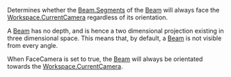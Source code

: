 Determines whether the [Beam.Segments](https://developer.roblox.com/en-us/api-reference/property/Beam/Segments) of the [Beam](https://developer.roblox.com/en-us/api-reference/class/Beam) will always face the [Workspace.CurrentCamera](https://developer.roblox.com/en-us/api-reference/property/Workspace/CurrentCamera) regardless of its orientation.

A [Beam](https://developer.roblox.com/en-us/api-reference/class/Beam) has no depth, and is hence a two dimensional projection existing in three dimensional space. This means that, by default, a [Beam](https://developer.roblox.com/en-us/api-reference/class/Beam) is not visible from every angle.

When FaceCamera is set to true, the [Beam](https://developer.roblox.com/en-us/api-reference/class/Beam) will always be orientated towards the [Workspace.CurrentCamera](https://developer.roblox.com/en-us/api-reference/property/Workspace/CurrentCamera).